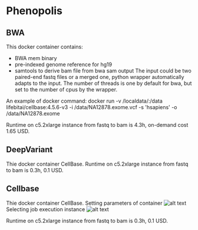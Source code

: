 # Phenopolis 

## BWA 
This docker container contains:
* BWA mem binary
* pre-indexed genome reference for hg19
* samtools to derive bam file from bwa sam output 
The input could be two paired-end fastq files or a merged one, python wrapper automatically adapts to the input.
The number of threads is one by default for bwa, but set to the number of cpus by the wrapper.

An example of docker command: docker run -v /localdata/:/data lifebitai/cellbase:4.5.6-v3  -i /data/NA12878.exome.vcf -s 'hsapiens' -o /data/NA12878.exome 

Runtime on c5.2xlarge instance from fastq to bam is 4.3h, on-demand cost 1.65 USD.

## DeepVariant 
Thie docker container CellBase.
Runtime on c5.2xlarge instance from fastq to bam is 0.3h, 0.1 USD.


## Cellbase 
Thie docker container CellBase.
Setting parameters of container 
![alt text](https://github.com/lifebit-ai/Phenopolis/cellbase1.png "")
Selecting job execution instance
![alt text](https://github.com/lifebit-ai/Phenopolis/cellbase2.png "")

Runtime on c5.2xlarge instance from fastq to bam is 0.3h, 0.1 USD.
